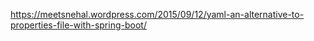 https://meetsnehal.wordpress.com/2015/09/12/yaml-an-alternative-to-properties-file-with-spring-boot/

